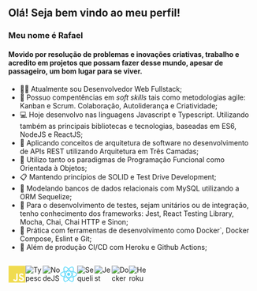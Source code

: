 ## Olá! Seja bem vindo ao meu perfil!

### Meu nome é Rafael

#### Movido por resolução de problemas e inovações criativas, trabalho e acredito em projetos que possam fazer desse mundo, apesar de passageiro, um bom lugar para se viver.

- 👨‍💻 Atualmente sou Desenvolvedor Web Fullstack;
- 🧠 Possuo compentências em _soft skills_ tais como metodologias agile: Kanban e Scrum. Colaboração, Autoliderança e Criatividade;
- 💻 Hoje desenvolvo nas linguagens Javascript e Typescript. Utilizando também as principais bibliotecas e tecnologias, baseadas em ES6, NodeJS e ReactJS;
- 📐 Aplicando conceitos de arquitetura de software no desenvolvimento de APIs REST utilizando Arquitetura em Três Camadas;
- 📝 Utilizo tanto os paradigmas de Programação Funcional como Orientada à Objetos;
- 📋 Mantendo princípios de SOLID e Test Drive Development;
- 🎲 Modelando bancos de dados relacionais com MySQL utilizando a ORM Sequelize;
- 🧪 Para o desenvolvimento de testes, sejam unitários ou de integração, tenho conhecimento dos frameworks: Jest, React Testing Library, Mocha, Chai, Chai HTTP e Sinon;
- 🐋 Prática com ferramentas de desenvolvimento como Docker`, Docker Compose, Eslint e Git;
- 🔧 Além de produção CI/CD com Heroku e Github Actions;

##
<div>
  <img align="left" height="35" width="35" src="https://raw.githubusercontent.com/devicons/devicon/master/icons/javascript/javascript-plain.svg" alt="Javascript">
  <img align="left" height="35" width="35" src="https://iconape.com/wp-content/png_logo_vector/typescript.png" alt="Typescript">
  <img align="left" height="35" width="35" src="https://cdn.iconscout.com/icon/free/png-256/node-js-1174925.png" alt="NodeJS">
  <img align="left" height="35" width="35" src="https://raw.githubusercontent.com/devicons/devicon/master/icons/react/react-original.svg" alt="ReactJS">
  <img align="left" height="35" width="35" src="https://iconape.com/wp-content/files/gq/99606/svg/sequelize.svg" alt="Sequelize">
  <img align="left" height="35" width="35" src="https://camo.githubusercontent.com/fd37a0ed465d6e14411705324a0d21739377f54ab6d0ae146c68fca8777e16c7/68747470733a2f2f63646e2e6a7364656c6976722e6e65742f67682f64657669636f6e732f64657669636f6e2f69636f6e732f6a6573742f6a6573742d706c61696e2e737667" alt="Jest">
  <img align="left" height="35" width="35" src="https://cdn-icons-png.flaticon.com/512/5969/5969059.png" alt="Docker">
  <img align="left" height="35" width="35" src="https://www.pngrepo.com/png/353869/512/heroku-icon.png" alt="Heroku">
</div>
